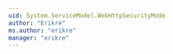 ```yaml
---
uid: System.ServiceModel.WebHttpSecurityMode
author: "Erikre"
ms.author: "erikre"
manager: "erikre"
---
```

